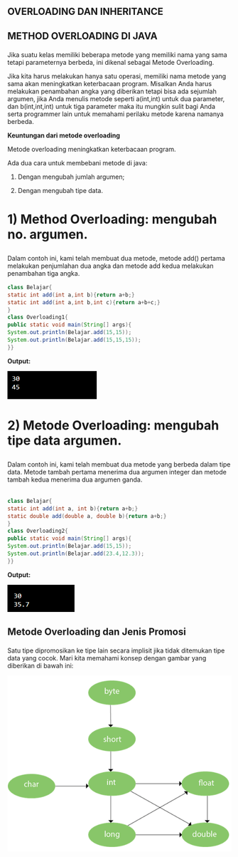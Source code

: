 ## OVERLOADING DAN INHERITANCE </p>
## METHOD OVERLOADING DI JAVA </p>
Jika suatu kelas memiliki beberapa metode yang memiliki nama yang sama tetapi parameternya berbeda, ini dikenal sebagai Metode Overloading. </p>
Jika kita harus melakukan hanya satu operasi, memiliki nama metode yang sama akan meningkatkan keterbacaan program. Misalkan Anda harus melakukan penambahan angka yang diberikan tetapi bisa ada sejumlah argumen, jika Anda menulis metode seperti a(int,int) untuk dua parameter, dan b(int,int,int) untuk tiga parameter maka itu mungkin sulit bagi Anda serta programmer lain untuk memahami perilaku metode karena namanya berbeda. </p>

<b> Keuntungan dari metode overloading </b></p>
Metode overloading meningkatkan keterbacaan program. <p>
Ada dua cara untuk membebani metode di java: </p>
1. Dengan mengubah jumlah argumen; </p>
2. Dengan mengubah tipe data. </p>

# 1) Method Overloading: mengubah no. argumen. </p>
Dalam contoh ini, kami telah membuat dua metode, metode add() pertama melakukan penjumlahan dua angka dan metode add kedua melakukan penambahan tiga angka. </p>

```java
class Belajar{  
static int add(int a,int b){return a+b;}  
static int add(int a,int b,int c){return a+b+c;}  
}  
class Overloading1{  
public static void main(String[] args){  
System.out.println(Belajar.add(15,15));  
System.out.println(Belajar.add(15,15,15));  
}}  

```
</p>

<b> Output: </b></p>

![Output](screenshot/output1.png)</p>

# 2) Metode Overloading: mengubah tipe data argumen. </p>
Dalam contoh ini, kami telah membuat dua metode yang berbeda dalam tipe data. Metode tambah pertama menerima dua argumen integer dan metode tambah kedua menerima dua argumen ganda. </p>

```java

class Belajar{  
static int add(int a, int b){return a+b;}  
static double add(double a, double b){return a+b;}  
}  
class Overloading2{  
public static void main(String[] args){  
System.out.println(Belajar.add(15,15));  
System.out.println(Belajar.add(23.4,12.3));  
}}  

```
</p>
<b> Output: </b></p>

![Output2](screenshot/output2.png)</p>

## Metode Overloading dan Jenis Promosi </p>
Satu tipe dipromosikan ke tipe lain secara implisit jika tidak ditemukan tipe data yang cocok. Mari kita memahami konsep dengan gambar yang diberikan di bawah ini:</p>

![Gambar](screenshot/gambar.png)</p>

